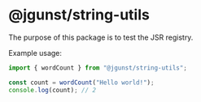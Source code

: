 # @jgunst/string-utils

The purpose of this package is to test the JSR registry.

Example usage:

```ts
import { wordCount } from "@jgunst/string-utils";

const count = wordCount("Hello world!");
console.log(count); // 2
```
